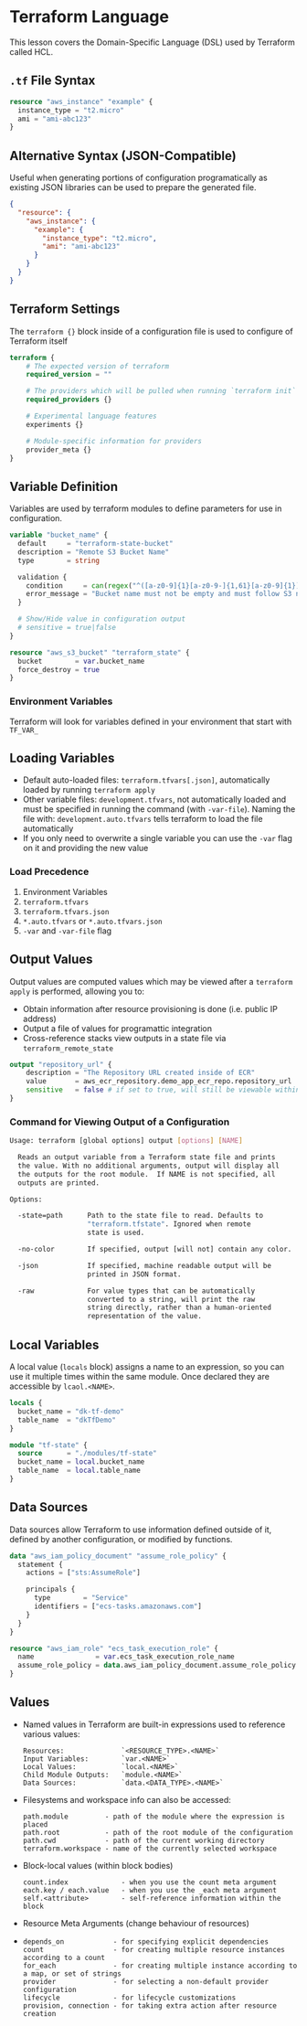 # Terraform Language 

This lesson covers the Domain-Specific Language (DSL) used by Terraform called
HCL.

## `.tf` File Syntax

```terraform
resource "aws_instance" "example" {
  instance_type = "t2.micro"
  ami = "ami-abc123"
}
```

## Alternative Syntax (JSON-Compatible)

Useful when generating portions of configuration programatically as existing JSON
libraries can be used to prepare the generated file.

```json
{
  "resource": {
    "aws_instance": {
      "example": {
        "instance_type": "t2.micro",
        "ami": "ami-abc123"
      }
    }
  }
}
```

## Terraform Settings

The `terraform {}` block inside of a configuration file is used to configure of
Terraform itself

```terraform
terraform {
    # The expected version of terraform
    required_version = ""

    # The providers which will be pulled when running `terraform init`
    required_providers {}

    # Experimental language features 
    experiments {}

    # Module-specific information for providers
    provider_meta {}
}
```

## Variable Definition

Variables are used by terraform modules to define parameters for use in configuration.

```terraform
variable "bucket_name" {
  default     = "terraform-state-bucket"
  description = "Remote S3 Bucket Name"
  type        = string

  validation {
    condition     = can(regex("^([a-z0-9]{1}[a-z0-9-]{1,61}[a-z0-9]{1})$", var.bucket_name))
    error_message = "Bucket name must not be empty and must follow S3 naming rules."
  }

  # Show/Hide value in configuration output
  # sensitive = true|false
}

resource "aws_s3_bucket" "terraform_state" {
  bucket        = var.bucket_name
  force_destroy = true
}
```

### Environment Variables

Terraform will look for variables defined in your environment that start with
`TF_VAR_`

## Loading Variables

- Default auto-loaded files: `terraform.tfvars[.json]`, automatically loaded by
running `terraform apply`
- Other variable files: `development.tfvars`, not automatically loaded and must be
specified in running the command (with `-var-file`). Naming the file with:
`development.auto.tfvars` tells terraform to load the file automatically
- If you only need to overwrite a single variable you can use the `-var` flag on it
and providing the new value

### Load Precedence

1. Environment Variables
2. `terraform.tfvars`
3. `terraform.tfvars.json`
4. `*.auto.tfvars` or `*.auto.tfvars.json` 
5. `-var` and `-var-file` flag

## Output Values

Output values are computed values which may be viewed after a `terraform apply`
is performed, allowing you to:

- Obtain information after resource provisioning is done (i.e. public IP address)
- Output a file of values for programattic integration
- Cross-reference stacks view outputs in a state file via `terraform_remote_state`

```terraform
output "repository_url" {
    description = "The Repository URL created inside of ECR" 
    value       = aws_ecr_repository.demo_app_ecr_repo.repository_url
    sensitive   = false # if set to true, will still be viewable within the statefile
}
```
### Command for Viewing Output of a Configuration

```bash
Usage: terraform [global options] output [options] [NAME]

  Reads an output variable from a Terraform state file and prints
  the value. With no additional arguments, output will display all
  the outputs for the root module.  If NAME is not specified, all
  outputs are printed.

Options:

  -state=path      Path to the state file to read. Defaults to
                   "terraform.tfstate". Ignored when remote 
                   state is used.

  -no-color        If specified, output [will not] contain any color.

  -json            If specified, machine readable output will be
                   printed in JSON format.

  -raw             For value types that can be automatically
                   converted to a string, will print the raw
                   string directly, rather than a human-oriented
                   representation of the value.
```

## Local Variables

A local value (`locals` block) assigns a name to an expression, so you can
use it multiple times within the same module. Once declared they are accessible 
by `lcaol.<NAME>`. 

```terraform
locals {
  bucket_name = "dk-tf-demo"
  table_name  = "dkTfDemo"
}

module "tf-state" {
  source      = "./modules/tf-state"
  bucket_name = local.bucket_name
  table_name  = local.table_name
}
```
## Data Sources

Data sources allow Terraform to use information defined outside of it,
defined by another configuration, or modified by functions.

```terraform
data "aws_iam_policy_document" "assume_role_policy" {
  statement {
    actions = ["sts:AssumeRole"]

    principals {
      type        = "Service"
      identifiers = ["ecs-tasks.amazonaws.com"]
    }
  }
}

resource "aws_iam_role" "ecs_task_execution_role" {
  name               = var.ecs_task_execution_role_name
  assume_role_policy = data.aws_iam_policy_document.assume_role_policy.json
}
```

## Values

- Named values in Terraform are built-in expressions used to reference 
various values:

    ```text
    Resources:              `<RESOURCE_TYPE>.<NAME>`
    Input Variables:        `var.<NAME>`
    Local Values:           `local.<NAME>`
    Child Module Outputs:   `module.<NAME>`
    Data Sources:           `data.<DATA_TYPE>.<NAME>`
    ```

- Filesystems and workspace info can also be accessed:

    ```text
    path.module         - path of the module where the expression is placed
    path.root           - path of the root module of the configuration
    path.cwd            - path of the current working directory
    terraform.workspace - name of the currently selected workspace
    ```

- Block-local values (within block bodies)
 
    ```text
    count.index             - when you use the count meta argument 
    each.key / each.value   - when you use the _each meta argument 
    self.<attribute>        - self-reference information within the block
    ```

- Resource Meta Arguments (change behaviour of resources)
- 
    ```text
    depends_on            - for specifying explicit dependencies
    count                 - for creating multiple resource instances according to a count
    for_each              - for creating multiple instance according to a map, or set of strings
    provider              - for selecting a non-default provider configuration
    lifecycle             - for lifecycle customizations
    provision, connection - for taking extra action after resource creation
    ```